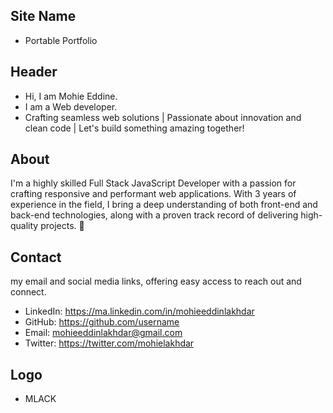 ## Site Name
- Portable Portfolio

## Header
- Hi, I am Mohie Eddine. 
- I am a Web developer.
- Crafting seamless web solutions | Passionate about innovation and clean code | Let's build something amazing together!

## About
I'm a highly skilled Full Stack JavaScript Developer with a passion for crafting responsive and performant web applications. With 3 years of experience in the field, I bring a deep understanding of both front-end and back-end technologies, along with a proven track record of delivering high-quality projects. 🚀

## Contact
my email and social media links, offering easy access to reach out and connect.
- LinkedIn: https://ma.linkedin.com/in/mohieeddinlakhdar
- GitHub: https://github.com/username
- Email: mohieeddinlakhdar@gmail.com
- Twitter: https://twitter.com/mohielakhdar


## Logo
- MLACK